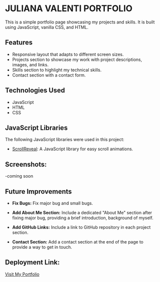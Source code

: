 # JULIANA VALENTI PORTFOLIO

This is a simple portfolio page showcasing my projects and skills. It is built using JavaScript, vanilla CSS, and HTML.


## Features

- Responsive layout that adapts to different screen sizes.
- Projects section to showcase my work with project descriptions, images, and links.
- Skills section to highlight my technical skills.
- Contact section with a contact form.

## Technologies Used

- JavaScript
- HTML
- CSS

## JavaScript Libraries

The following JavaScript libraries were used in this project:

- [ScrollReveal](https://scrollrevealjs.org/): A JavaScript library for easy scroll animations.

## Screenshots:

-coming soon

## Future Improvements

- **Fix Bugs:** Fix major bug and small bugs.

- **Add About Me Section:** Include a dedicated "About Me" section after fixing major bug, providing a brief introduction, background of myself.

- **Add GitHub Links:** Include a link to GitHub repository in each project section. 

- **Contact Section:** Add a contact section at the end of the page to provide a way to get in touch.




## Deployment Link:
[Visit My Portfolio](https://candid-florentine-825aa0.netlify.app/)
